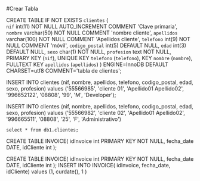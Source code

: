#Crear Tabla

CREATE TABLE IF NOT EXISTS `clientes` (  
`nif` int(11) NOT NULL AUTO_INCREMENT COMMENT 'Clave primaria',
  `nombre` varchar(50) NOT NULL COMMENT 'nombre cliente',
  `apellidos` varchar(100) NOT NULL COMMENT 'Apellidos cliente',
  `telefono` int(9) NOT NULL COMMENT 'móvil',
  `codigo_postal` int(5) DEFAULT NULL,
  `edad` int(3) DEFAULT NULL,
  `sexo` char(1) NOT NULL,
  `profesion` text NOT NULL,
  PRIMARY KEY (`nif`),
  UNIQUE KEY `telefono` (`telefono`),
  KEY `nombre` (`nombre`),
  FULLTEXT KEY `apellidos` (`apellidos`)
) ENGINE=InnoDB DEFAULT CHARSET=utf8 COMMENT='tabla de clientes';


INSERT INTO clientes (nif, nombre, apellidos, telefono, codigo_postal, edad, sexo, profesion)
values ('55566985', 'cliente 01', 'Apellido01 Apellido02', '996652122', '08808', '99', 'M', 'Developer');  

INSERT INTO clientes (nif, nombre, apellidos, telefono, codigo_postal, edad, sexo, profesion)
values ('55566982', 'cliente 02', 'Apellido01 Apellido02', '996665511', '08808', '25', 'F', 'Administrativo')

`select * from db1.clientes;`

CREATE TABLE INVOICE( 
idInvoice int PRIMARY KEY NOT NULL, 
fecha_date DATE, 
idCliente int
);

CREATE TABLE INVOICE( 
idInvoice int PRIMARY KEY NOT NULL, 
fecha_date DATE, 
idCliente int
);
INSERT INTO INVOICE( idInvoice, fecha_date, idCliente) values (1, curdate(), 1 )
